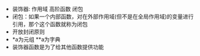 * 装饰器: 作用域 高阶函数 闭包
* 闭包：如果一个内部函数，对在外部作用域(但不是在全局作用域)的变量进行引用，那个这个函数就称为闭包
* 开放封闭原则
* *a为元组 **a为字典
* 装饰器函数是为了给其他函数提供功能